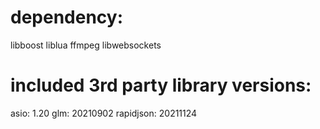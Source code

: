 <!-- # zec_game
# disalbe linux suspend: sudo systemctl mask sleep.target suspend.target hibernate.target hybrid-sleep.target

# ffmpeg libs:
# sudo apt install libavcodec-dev libavformat-dev libavdevice-dev libswscale-dev libpostproc-dev -y -->

# dependency:
libboost
liblua
ffmpeg
libwebsockets

# included 3rd party library versions:
asio:       1.20
glm:        20210902
rapidjson:  20211124
